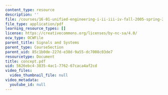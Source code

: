 ```yaml
---
content_type: resource
description: ''
file: /courses/16-01-unified-engineering-i-ii-iii-iv-fall-2005-spring-2006/5626ebc438354ac1776267caca4af2cd_concept.pdf
file_type: application/pdf
learning_resource_types: []
license: https://creativecommons.org/licenses/by-nc-sa/4.0/
ocw_type: OCWFile
parent_title: Signals and Systems
parent_type: CourseSection
parent_uid: 85c1b0de-227d-e38d-9a55-dc7008c03de7
resourcetype: Document
title: concept.pdf
uid: 5626ebc4-3835-4ac1-7762-67caca4af2cd
video_files:
  video_thumbnail_file: null
video_metadata:
  youtube_id: null
---
```

